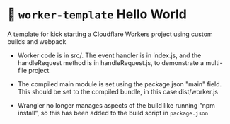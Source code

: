 # 👷 `worker-template` Hello World

A template for kick starting a Cloudflare Workers project using custom builds and webpack

* Worker code is in src/. The event handler is in index.js, and the handleRequest method is in
  handleRequest.js, to demonstrate a multi-file project

* The compiled main module is set using the package.json "main" field. This should be set to the
  compiled bundle, in this case dist/worker.js
  
* Wrangler no longer manages aspects of the build like running "npm install", so this has been added to the build script in `package.json`

